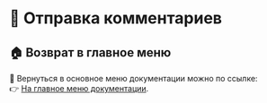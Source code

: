 # 💬 Отправка комментариев

## 🏠 Возврат в главное меню

🔗 Вернуться в основное меню документации можно по ссылке:  
👉 [На главное меню документации](https://github.com/pyadrus/Telegram_Commentator_GPT/blob/9e3130f21e039bde487ee40cc2cdefce31c6b047/doc/doc.md).